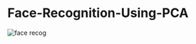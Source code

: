 # Face-Recognition-Using-PCA
![face recog](https://github.com/user-attachments/assets/fc77ffb1-7e56-4d02-89bb-925c755c3b5c)
